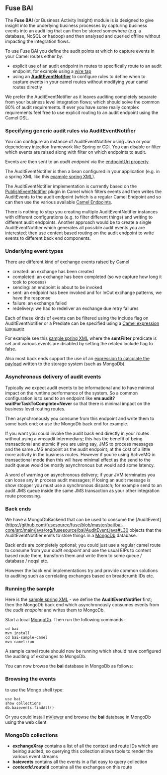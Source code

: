 ## Fuse BAI

The **Fuse BAI** (or Business Activity Insight) module is is designed to give insight into the underlying business processes by capturing business events into an audit log that can then be stored somewhere (e.g. a database, NoSQL or hadoop) and then analysed and queried offline without impacting the integration flows.

To use Fuse BAI you define the audit points at which to capture events in your Camel routes either by:

* explicit use of an audit endpoint in routes to specifically route to an audit endpoint, for example using a [wire tap](http://camel.apache.org/wire-tap.html)
* using an **[AuditEventNotifier](https://github.com/fusesource/fuse/blob/master/bai/bai-core/src/main/java/org/fusesource/bai/AuditEventNotifier.java#L71)** to configure rules to define when to capture events in your camel routes without modifying your camel routes directly

We prefer the AuditEventNotifier as it leaves auditing completely separate from your business level integration flows; which should solve the common 80% of audit requirements. If ever you have some really complex requirements feel free to use explicit routing to an audit endpoint using the Camel DSL.

### Specifying generic audit rules via AuditEventNotifier

You can configure an instance of AuditEventNotifier using Java or your dependency injection framework like Spring or CDI. You can disable or filter which events are raised along with filter on which endpoints to audit.

Events are then sent to an *audit endpoint* via the [endpointUri property](https://github.com/fusesource/fuse/blob/master/bai/bai-sample-camel/src/test/resources/org/fusesource/bai/sample/FilterExpressionTest-context.xml#L45).

The AuditEventNotifier is then a bean configured in your application (e.g. in a spring XML like this [example spring XML](https://github.com/fusesource/fuse/blob/master/bai/bai-sample-camel/src/main/resources/META-INF/spring/context.xml#L8)).

The AuditEventNotifier implementation is currently based on the [PublishEventNotifier](http://camel.apache.org/maven/current/camel-core/apidocs/org/apache/camel/management/PublishEventNotifier.html) plugin in Camel which filters events and then writes the AuditEvents to the audit endpoint (which is a regular Camel Endpoint and so can then use the various available [Camel Endpoints](http://camel.apache.org/components.html).

There is nothing to stop you creating multiple AuditEventNotifier instances with different configurations (e.g. to filter different things) and writing to different audit endpoints. Another approach would be to create a single AuditEventNotifier which generates all possible audit events you are interested; then use content based routing on the audit endpoint to write events to different back end components.

### Underlying event types

There are different kind of exchange events raised by Camel

* created: an exchange has been created
* completed: an exchange has been completed (so we capture how long it took to process)
* sending: an endpoint is about to be invoked
* sent: an endpoint has been invoked and for InOut exchange patterns, we have the response
* failure: an exchange failed
* redelivery: we had to redeliver an exchange due retry failures

Each of these kinds of events can be filtered using the include flag on AuditEventNotifier or a Prediate can be specified using a [Camel expression language](http://camel.apache.org/languages.html)

For example see this [sample spring XML](https://github.com/fusesource/fuse/blob/master/bai/bai-sample-camel/src/test/resources/org/fusesource/bai/sample/FilterExpressionTest-context.xml#L27) where the **sentFilter** predicate is set and various events are disabled by setting the related include flag to false.

Also most back ends support the use of an [expression to calculate the payload](https://github.com/fusesource/fuse/blob/master/bai/bai-sample-camel/src/test/resources/org/fusesource/bai/sample/ConfigurableBodyExpressionTest-context.xml#L43) written to the storage system (such as MongoDb).

### Asynchronous delivery of audit events

Typically we expect audit events to be informational and to have minimal impact on the runtime performance of the system. So a common configuration is to send to an endpoint like **vm:audit?waitForTaskToComplete=Never** so that there is minimal impact on the business level routing routes.

Then asynchronously you consume from this endpoint and write them to some back end; or use the MongoDb back end for example.

If you want you could invoke the audit back end directly in your routes without using a vm:audit intermediary; this has the benefit of being transactional and atomic if you are using say, JMS to process messages and the same JMS endpoint as the audit endpoint; at the cost of a little more activity in the business routes. However if you're using ActiveMQ in transactional mode then this will have minimal effect as the send to the audit queue would be mostly asynchronous but would add some latency.

A word of warning on asynchronous delivery; if your JVM terminates you can loose any in process audit messages; if losing an audit message is show stopper you must use a synchronous dispatch; for example send to an audit JMS queue inside the same JMS transaction as your other integration route processing.

### Back ends

We have a MongoDbBackend that can be used to consume the [AuditEvent](https://github.com/fusesource/fuse/blob/master/bai/bai-core/src/main/java/org/fusesource/bai/AuditEvent.java#L30 objects that the AuditEventNotifier emits to store things in a [MongoDb](http://www.mongodb.org/) database.

Back ends are completely optional; you could just use a regular camel route to consume from your *audit endpoint* and use the usual EIPs to content based route them, transform them and write them to some queue / database / noqsl etc.

However the back end implementations try and provide common solutions to auditing such as correlating exchanges based on breadcrumb IDs etc.


### Running the sample

Here is the [sample spring XML](https://github.com/fusesource/fuse/blob/master/bai/bai-sample-camel/src/main/resources/META-INF/spring/context.xml#L8) - we define the **AuditEventNotifier** first; then the MongoDb back end which asynchronously consumes events from the *audit endpoint* and writes them to MongoDb.

Start a local [MongoDb](http://www.mongodb.org/).
Then run the following commands:

    cd bai
    mvn install
    cd bai-sample-camel
    mvn camel:run

A sample camel route should now be running which should have configured the auditing of exchanges to MongoDb.

You can now browse the **bai** database in MongoDb as follows:

### Browsing the events

to use the Mongo shell type:

    use bai
    show collections
    db.baievents.findAll()

Or you could install [mViewer](https://github.com/Imaginea/mViewer) and browse the **bai** database in MongoDb using the web client

### MongoDb collections

* **exchangeXray** contains a list of all the context and route IDs which are beinbg audited; so querying this collection allows tools to render the various event streams
* **baievents** contains all the events in a flat easy to query collection
* **$contextId.$routeId** contains all the exchanges on this route
